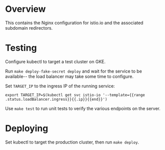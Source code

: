 Overview
====
This contains the Nginx configuration for istio.io and the associated subdomain
redirectors.

Testing
====
Configure kubectl to target a test cluster on GKE.

Run `make deploy-fake-secret deploy` and wait for the service to be available--
the load balancer may take some time to configure.

Set `TARGET_IP` to the ingress IP of the running service:

    export TARGET_IP=$(kubectl get svc istio-io '--template={{range .status.loadBalancer.ingress}}{{.ip}}{{end}}')

Use `make test` to run unit tests to verify the various endpoints on the server.

Deploying
===
Set kubectl to target the production cluster, then run `make deploy`.
